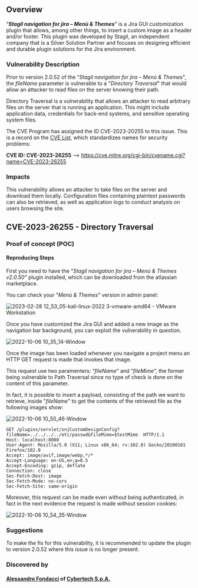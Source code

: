 ## Overview
“**_Stagil navigation for jira – Menù & Themes_**" is a Jira GUI customization plugin that allows, among other things, to insert a custom image as a header and/or footer. This plugin was developed by Stagil, an independent company that is a Silver Solution Partner and focuses on designing efficient and durable plugin solutions for the Jira environment.

### Vulnerability Description
Prior to version 2.0.52 of the “_Stagil navigation for jira – Menù & Themes_", the _fileName_ parameter is vulnerable to a "_Directory Traversal_" that would allow an attacker to read files on the server knowing their path.

Directory Traversal is a vulnerability that allows an attacker to read arbitrary files on the server that is running an application. This might include application data, credentials for back-end systems, and sensitive operating system files.

The CVE Program has assigned the ID CVE-2023-20255 to this issue. This is a record on the [CVE List](https://cve.mitre.org/cve/), which standardizes names for security problems:

**CVE ID: CVE-2023-26255** --> https://cve.mitre.org/cgi-bin/cvename.cgi?name=CVE-2023-26255

### Impacts
This vulnerability allows an attacker to take files on the server and download them locally. Configuration files containing plaintext passwords can also be retrieved, as well as application logs to conduct analysis on users browsing the site.

## CVE-2023-26255 - Directory Traversal

### Proof of concept (POC)
#### Reproducing Steps
First you need to have the “_Stagil navigation for jira – Menù & Themes v2.0.50”_ plugin installed, which can be downloaded from the atlassian marketplace.

You can check your "_Menù & Themes_" version in admin panel:

![2023-02-28 12_53_05-kali-linux-2022 3-vmware-amd64 - VMware Workstation](https://user-images.githubusercontent.com/126457349/221848954-06c65fb2-56c5-41fa-b842-d8fde5c600e1.jpg)

Once you have customized the Jira GUI and added a new image as the navigation bar background, you can exploit the vulnerability in question.

![2022-10-06 10_35_14-Window](https://user-images.githubusercontent.com/126457349/221830286-efd3e906-2fd8-4d8e-ae43-3660442fdcf8.jpg)

Once the image has been loaded whenever you navigate a project menu an HTTP GET request is made that invokes that image.

This request use two paramenters: “_fileName_” and “_fileMime_”, the former being vulnerable to Path Traversal since no type of check is done on the content of this parameter.

In fact, it is possible to insert a payload, consisting of the path we want to retrieve, inside "_fileName_" to get the contents of the retrieved file as the following images show:

![2022-10-06 10_50_46-Window](https://user-images.githubusercontent.com/126457349/221830399-46bf6cfc-c9b5-4887-b1ea-ef1e64498f85.jpg)

```
GET /plugins/servlet/snjCustomDesignConfig?fileName=../../../../etc/passwd&fileMime=$textMime  HTTP/1.1
Host: localhost:8080
User-Agent: Mozilla/5.0 (X11; Linux x86_64; rv:102.0) Gecko/20100101 Firefox/102.0
Accept: image/avif,image/webp,*/*
Accept-Language: en-US,en;q=0.5
Accept-Encoding: gzip, deflate
Connection: close
Sec-Fetch-Dest: image
Sec-Fetch-Mode: no-cors
Sec-Fetch-Site: same-origin

```

Moreover, this request can be made even without being authenticated, in fact in the next evidence the request is made without session cookies:

![2022-10-06 10_54_35-Window](https://user-images.githubusercontent.com/126457349/221830483-091c8d56-1ea2-4763-b991-8681de8de1b5.jpg)

### Suggestions
To make the fix for this vulnerability, it is recommended to update the plugin to version 2.0.52 where this issue is no longer present.

### Discovered by
#### [Alessandro Fondacci](https://www.linkedin.com/in/alessandro-fondacci-326978a1/) of [Cybertech S.p.A.](https://www.cybertech.eu/)
